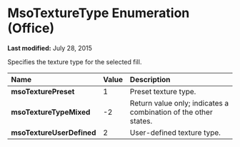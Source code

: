 
# MsoTextureType Enumeration (Office)

 **Last modified:** July 28, 2015

Specifies the texture type for the selected fill.


|**Name**|**Value**|**Description**|
|:-----|:-----|:-----|
| **msoTexturePreset**|1|Preset texture type.|
| **msoTextureTypeMixed**|-2|Return value only; indicates a combination of the other states. |
| **msoTextureUserDefined**|2|User-defined texture type.|
